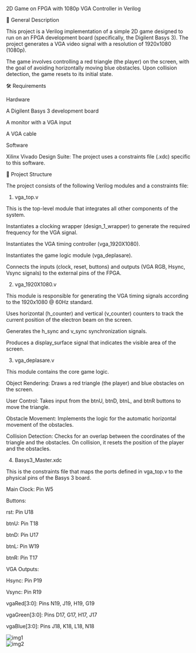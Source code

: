 2D Game on FPGA with 1080p VGA Controller in Verilog

📝 General Description

This project is a Verilog implementation of a simple 2D game designed to run on an FPGA development board (specifically, the Digilent Basys 3). The project generates a VGA video signal with a resolution of 1920x1080 (1080p).

The game involves controlling a red triangle (the player) on the screen, with the goal of avoiding horizontally moving blue obstacles. Upon collision detection, the game resets to its initial state.

🛠️ Requirements

Hardware

A Digilent Basys 3 development board

A monitor with a VGA input

A VGA cable

Software

Xilinx Vivado Design Suite: The project uses a constraints file (.xdc) specific to this software.

📁 Project Structure

The project consists of the following Verilog modules and a constraints file:

1. vga_top.v
   
This is the top-level module that integrates all other components of the system.

Instantiates a clocking wrapper (design_1_wrapper) to generate the required frequency for the VGA signal.

Instantiates the VGA timing controller (vga_1920X1080).

Instantiates the game logic module (vga_deplasare).

Connects the inputs (clock, reset, buttons) and outputs (VGA RGB, Hsync, Vsync signals) to the external pins of the FPGA.

2. vga_1920X1080.v

This module is responsible for generating the VGA timing signals according to the 1920x1080 @ 60Hz standard.

Uses horizontal (h_counter) and vertical (v_counter) counters to track the current position of the electron beam on the screen.

Generates the h_sync and v_sync synchronization signals.

Produces a display_surface signal that indicates the visible area of the screen.

3. vga_deplasare.v

This module contains the core game logic.

Object Rendering: Draws a red triangle (the player) and blue obstacles on the screen.

User Control: Takes input from the btnU, btnD, btnL, and btnR buttons to move the triangle.

Obstacle Movement: Implements the logic for the automatic horizontal movement of the obstacles.

Collision Detection: Checks for an overlap between the coordinates of the triangle and the obstacles. On collision, it resets the position of the player and the obstacles.

4. Basys3_Master.xdc

This is the constraints file that maps the ports defined in vga_top.v to the physical pins of the Basys 3 board.

Main Clock: Pin W5

Buttons:

rst: Pin U18

btnU: Pin T18

btnD: Pin U17

btnL: Pin W19

btnR: Pin T17

VGA Outputs:

Hsync: Pin P19

Vsync: Pin R19

vgaRed[3:0]: Pins N19, J19, H19, G19

vgaGreen[3:0]: Pins D17, G17, H17, J17

vgaBlue[3:0]: Pins J18, K18, L18, N18

![img1](https://github.com/user-attachments/assets/233a3ab8-4a86-49b9-a720-41fffcbcf739)  
![img2](https://github.com/user-attachments/assets/aad6efb3-906a-4e43-96c3-2119b61978b0)
